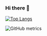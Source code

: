 ### Hi there 👋

[![Top Langs](https://github-readme-stats.vercel.app/api/top-langs/?username=CheXnik)](https://github.com/anuraghazra/github-readme-stats)

![GitHub metrics](https://metrics.lecoq.io/CheXnik)  

